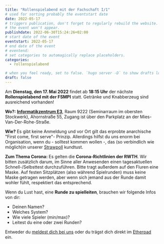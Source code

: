 ```yaml
---
title: "Rollenspielabend mit der Fachschaft I/1"
# used for sorting probably the eventstart date
date: 2022-05-17
# triggers publication, don't forget to regularly rebuild the website. Must be set if `date` is in the future or else 
# the event won't appear.
publishdate: 2022-06-30T15:24:26+02:00
# start date of the event
eventstart: 2022-05-17
# end date of the event
# eventend: 
# set categories to automagically replace placeholders.
categories:
  - rollenspielabend

# when you feel ready, set to false. `hugo server -D` to show drafts locally.
draft: false
---
```


Am **Dienstag, den 17. Mai 2022** findet ab **18:15 Uhr** der nächste **Rollenspielabend mit der FSMPI** statt. Getränke 
und Knabberzeug sind ausreichend vorhanden!

**Wo?:** [**Informatikzentrum E3**](https://goo.gl/maps/Tre42vrAgVcLiFFY7), Raum 9222 (Seminarraum im obersten 
Stockwerk), Ahornstraße 55, Zugang ist über den Parkplatz an der Mies-Van-Der-Rohe-Straße.

**Wie?** Es gibt keine Anmeldung und vor Ort gilt das erprobte anarchische "First come, first serve"- Prinzip. 
Allerdings hilfst du uns enorm bei Organisation, wenn du - solltest kommen wollen -, das (so verbindlich wie möglich)in 
unserer [Strawpoll](https://strawpoll.com/polls/xVg7d23deZr) kundtust.

**Zum Thema Corona:** Es gelten die **Corona-Richtlinien der RWTH**. Wir bitten zusätzlich darum, im Sinne aller 
Anwesenden einen tagesaktuellen Schnell-/Selbsttest durchzuführen. Bitte tragt außerdem auf den Fluren eine Maske. Auf 
festen Sitzplätzen (also während Spielrunden) muss keine Maske getragen werden, aber wenn sich jemand aus der Runde 
damit wohler fühlt, respektiert das entsprechend.

Wenn du Lust hast, eine **Runde zu spielleiten**, brauchen wir folgende Infos von dir:

  * Deinen Namen?
  * Welches System?
  * Wie viele Spieler (min/max)?
  * Leitest du eine oder zwei Runden?

Entweder du [meldest dich bei uns](mailto:kontakt@rpg-librarium.de) oder du trägst dich direkt im 
[Etherpad](https://etherpad.fachschaften.rwth-aachen.de/p/Rollenspielabend-Librarium-Fachschaft_2022-05-17) ein.